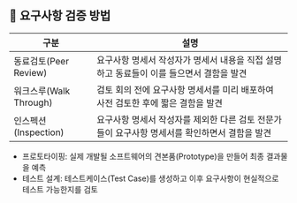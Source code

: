 ## 🧪 요구사항 검증 방법
|구분|설명|
|-|-|
|동료검토(Peer Review)|요구사항 명세서 작성자가 명세서 내용을 직접 설명하고 동료들이 이를 들으면서 결함을 발견|
|워크스루(Walk Through)|검토 회의 전에 요구사항 명세서를 미리 배포하여 사전 검토한 후에 짧은 결함을 발견|
|인스펙션(Inspection)|요구사항 명세서 작성자를 제외한 다른 검토 전문가들이 요구사항 명세서를 확인하면서 결함을 발견|

- 프로토타이핑: 실제 개발될 소프트웨어의 견본품(Prototype)을 만들어 최종 결과물을 예측
- 테스트 설계: 테스트케이스(Test Case)를 생성하고 이후 요구사항이 현실적으로 테스트 가능한지를 검토
